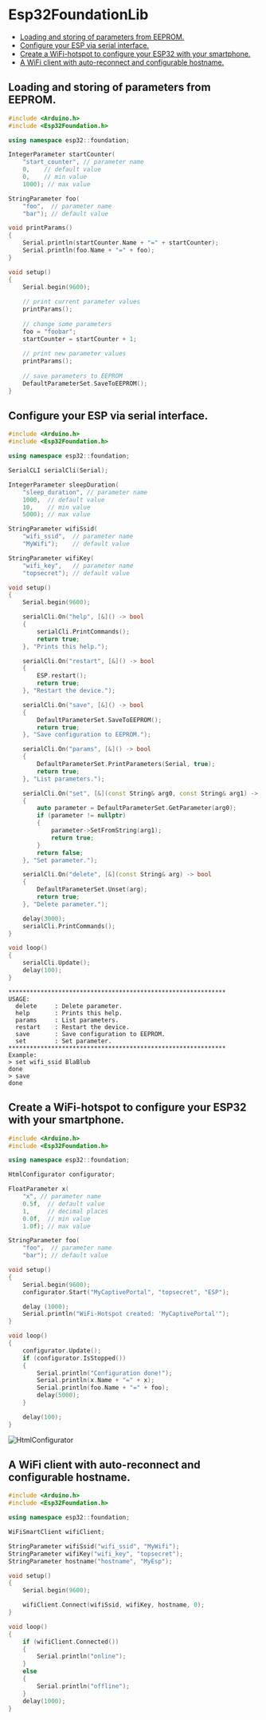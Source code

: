 # Esp32FoundationLib
- [Loading and storing of parameters from EEPROM.](#loading-and-storing-of-parameters-from-eeprom)
- [Configure your ESP via serial interface.](#configure-your-esp-via-serial-interface)
- [Create a WiFi-hotspot to configure your ESP32 with your smartphone.](#create-a-wifi-hotspot-to-configure-your-esp32-with-your-smartphone)
- [A WiFi client with auto-reconnect and configurable hostname.](#a-wifi-client-with-auto-reconnect-and-configurable-hostname)

## Loading and storing of parameters from EEPROM.
```cpp
#include <Arduino.h>
#include <Esp32Foundation.h>

using namespace esp32::foundation;

IntegerParameter startCounter(
    "start_counter", // parameter name
    0,    // default value
    0,    // min value
    1000); // max value

StringParameter foo(
    "foo",  // parameter name
    "bar"); // default value

void printParams()
{
    Serial.println(startCounter.Name + "=" + startCounter);
    Serial.println(foo.Name + "=" + foo);
}

void setup()
{
    Serial.begin(9600);
    
    // print current parameter values
    printParams();
    
    // change some parameters
    foo = "foobar";
    startCounter = startCounter + 1;
    
    // print new parameter values
    printParams();
    
    // save parameters to EEPROM
    DefaultParameterSet.SaveToEEPROM();    
}
```

## Configure your ESP via serial interface.
```cpp
#include <Arduino.h>
#include <Esp32Foundation.h>

using namespace esp32::foundation;

SerialCLI serialCli(Serial);

IntegerParameter sleepDuration(
    "sleep_duration", // parameter name
    1000,  // default value
    10,    // min value
    5000); // max value

StringParameter wifiSsid(
    "wifi_ssid",  // parameter name
    "MyWifi");    // default value

StringParameter wifiKey(
    "wifi_key",   // parameter name
    "topsecret"); // default value

void setup()
{
    Serial.begin(9600);

    serialCli.On("help", [&]() -> bool
    {
        serialCli.PrintCommands();
        return true;
    }, "Prints this help.");

    serialCli.On("restart", [&]() -> bool
    {
        ESP.restart();
        return true;
    }, "Restart the device.");

    serialCli.On("save", [&]() -> bool
    {
        DefaultParameterSet.SaveToEEPROM();
        return true;
    }, "Save configuration to EEPROM.");

    serialCli.On("params", [&]() -> bool
    {
        DefaultParameterSet.PrintParameters(Serial, true);
        return true;
    }, "List parameters.");

    serialCli.On("set", [&](const String& arg0, const String& arg1) -> bool
    {
        auto parameter = DefaultParameterSet.GetParameter(arg0);
        if (parameter != nullptr)
        {
            parameter->SetFromString(arg1);
            return true;
        }
        return false;
    }, "Set parameter.");

    serialCli.On("delete", [&](const String& arg) -> bool
    {
        DefaultParameterSet.Unset(arg);
        return true;
    }, "Delete parameter.");

    delay(3000);
    serialCli.PrintCommands();
}

void loop()
{
    serialCli.Update();
    delay(100);
}
```
```
*************************************************************
USAGE:
  delete     : Delete parameter.
  help       : Prints this help.
  params     : List parameters.
  restart    : Restart the device.
  save       : Save configuration to EEPROM.
  set        : Set parameter.
*************************************************************
Example:
> set wifi_ssid BlaBlub
done
> save
done
```

## Create a WiFi-hotspot to configure your ESP32 with your smartphone.
```cpp
#include <Arduino.h>
#include <Esp32Foundation.h>

using namespace esp32::foundation;

HtmlConfigurator configurator;

FloatParameter x(
    "x", // parameter name
    0.5f,  // default value
    1,     // decimal places
    0.0f,  // min value
    1.0f); // max value

StringParameter foo(
    "foo",  // parameter name
    "bar"); // default value

void setup()
{
    Serial.begin(9600);
    configurator.Start("MyCaptivePortal", "topsecret", "ESP");

    delay (1000);
    Serial.println("WiFi-Hotspot created: 'MyCaptivePortal'");
}

void loop()
{
    configurator.Update();
    if (configurator.IsStopped())
    {
        Serial.println("Configuration done!");
        Serial.println(x.Name + "=" + x);
        Serial.println(foo.Name + "=" + foo);
        delay(5000);
    }

    delay(100);
}
```
![HtmlConfigurator](examples/HtmlConfiguratorExample/HtmlConfigurator.jpg "")

## A WiFi client with auto-reconnect and configurable hostname.
```cpp
#include <Arduino.h>
#include <Esp32Foundation.h>

using namespace esp32::foundation;

WiFiSmartClient wifiClient;

StringParameter wifiSsid("wifi_ssid", "MyWifi");
StringParameter wifiKey("wifi_key", "topsecret");
StringParameter hostname("hostname", "MyEsp");

void setup()
{
    Serial.begin(9600);

    wifiClient.Connect(wifiSsid, wifiKey, hostname, 0);
}

void loop()
{
    if (wifiClient.Connected())
    {
        Serial.println("online");
    }
    else
    {
        Serial.println("offline");
    }
    delay(1000);
}
```
